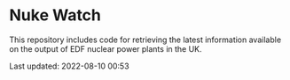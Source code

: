 # Nuke Watch

This repository includes code for retrieving the latest information available on the output of EDF nuclear power plants in the UK.

Last updated: 2022-08-10 00:53